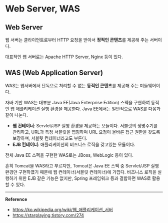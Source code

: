 # Web Server, WAS
## Web Server
웹 서버는 클라이언트로부터 HTTP 요청을 받아서 **정적인 콘텐츠**를 제공해 주는 서버이다.

대표적인 웹 서버로는 Apache HTTP Server, Nginx 등이 있다.

## WAS (Web Application Server)
WAS는 웹서버에서 단독으로 처리할 수 없는 **동적인 콘텐츠**를 제공해 주는 미들웨어이다.

자바 기반 WAS는 대부분 Java EE(Java Enterprise Edition) 스펙을 구현하여 동적인 웹 애플리케이션 실행 환경을 제공한다.
Java EE에서는 일반적으로 WAS를 다음과 같이 나눈다.
- **웹 컨테이너**: Servlet/JSP 실행 환경을 제공하는 모듈이다. 서블릿의 생명주기를 관리하고, URL과 특정 서블릿을 맵핑하며 URL 요청이 올바른 접근 권한을 갖도록 보장하며, 서블릿 컨테이너라고도 부른다.
- **EJB 컨테이너**: 애플리케이션의 비즈니스 로직을 갖고있는 모듈이다.
 
전체 Java EE 스펙을 구현한 WAS로는 JBoss, WebLogic 등이 있다.

흔히 Tomcat을 WAS라고 부르지만, Tomcat은 Java EE 스펙 중 Servlet/JSP 실행 환경만 구현하였기 때문에 웹 컨테이너(서블릿 컨테이너)에 가깝다.
비즈니스 로직을 실행하기 위한 EJB 같은 기능은 없지만, Spring 프레임워크 등과 결합하면 WAS로 활용할 수 있다.

---
**Reference**<br>
- https://ko.wikipedia.org/wiki/웹_애플리케이션_서버
- https://starplaying.tistory.com/274
